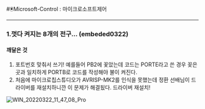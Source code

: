 #🖲️Microsoft-Control : 마이크로소프트제어

-----------------
### 1.껏다 켜지는 8개의 전구... (embeded0322)

#### 깨달은 것 
  1. 포트번호 맞춰서 쓰기!  예를들어 PB2에 꽃았는데 코드는 PORTE라고 쓴 경우 꽂은 곳과 일치하게 PORTB로 코드를 작성해야 불이 켜진다.
  2. 처음에 마이크로칩스튜디오가 AVRISP-MK2를 인식을 못했는데 정환 선배님이 드라이버를 재설치하니깐 이 문제가 해결됬다. 드라이버 재설치!

![WIN_20220322_11_47_08_Pro](https://user-images.githubusercontent.com/90879448/159398258-0a665bc9-5947-4aef-a6c5-c4a09de27b65.jpg)

